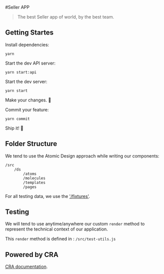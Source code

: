 #Seller APP

> The best Seller app of world, by the best team.

## Getting Startes

Install dependencies:

```shell
yarn
```

Start the dev API server:

```shell
yarn start:api
```

Start the dev server:

```shell
yarn start
```

Make your changes. 🍚

Commit your feature:

```shell
yarn commit
```

Ship it! 🚀

## Folder Structure

We tend to use the Atomic Design approach while writing our components:

```
/src
    /ds
        /atoms
        /molecules
        /templates
        /pages
```

For all testing data, we use the ['/fixtures'](/fixtures).

## Testing

We will tend to use anytime/anywhere our custom `render` method to represent the technical context of our application.

This `render` method is defined in : `/src/test-utils.js`

## Powered by CRA

[CRA documentation](.docs/CRA.md).
